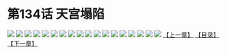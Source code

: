 # 第134话 天宫塌陷
![](https://s2.baozimh.com/scomic/sanyanxiaotianlu-samanhua/0/133-dmsg/1.jpg)
![](https://s2.baozimh.com/scomic/sanyanxiaotianlu-samanhua/0/133-dmsg/2.jpg)
![](https://s2.baozimh.com/scomic/sanyanxiaotianlu-samanhua/0/133-dmsg/3.jpg)
![](https://s2.baozimh.com/scomic/sanyanxiaotianlu-samanhua/0/133-dmsg/4.jpg)
![](https://s2.baozimh.com/scomic/sanyanxiaotianlu-samanhua/0/133-dmsg/5.jpg)
![](https://s2.baozimh.com/scomic/sanyanxiaotianlu-samanhua/0/133-dmsg/6.jpg)
![](https://s2.baozimh.com/scomic/sanyanxiaotianlu-samanhua/0/133-dmsg/7.jpg)
![](https://s2.baozimh.com/scomic/sanyanxiaotianlu-samanhua/0/133-dmsg/8.jpg)
![](https://s2.baozimh.com/scomic/sanyanxiaotianlu-samanhua/0/133-dmsg/9.jpg)
![](https://s2.baozimh.com/scomic/sanyanxiaotianlu-samanhua/0/133-dmsg/10.jpg)
![](https://s2.baozimh.com/scomic/sanyanxiaotianlu-samanhua/0/133-dmsg/11.jpg)
![](https://s2.baozimh.com/scomic/sanyanxiaotianlu-samanhua/0/133-dmsg/12.jpg)
![](https://s2.baozimh.com/scomic/sanyanxiaotianlu-samanhua/0/133-dmsg/13.jpg)
![](https://s2.baozimh.com/scomic/sanyanxiaotianlu-samanhua/0/133-dmsg/14.jpg)
![](https://s2.baozimh.com/scomic/sanyanxiaotianlu-samanhua/0/133-dmsg/15.jpg)
![](https://s2.baozimh.com/scomic/sanyanxiaotianlu-samanhua/0/133-dmsg/16.jpg)
![](https://s2.baozimh.com/scomic/sanyanxiaotianlu-samanhua/0/133-dmsg/17.jpg)
![](https://s2.baozimh.com/scomic/sanyanxiaotianlu-samanhua/0/133-dmsg/18.jpg)
[【上一章】](./133.md)
[【目录】](./README.md)
[【下一章】](./135.md)
